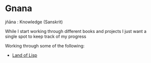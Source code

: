 Gnana
=====

jñāna : Knowledge (Sanskrit)

While I start working through different books and projects I just want a single spot to keep track of my progress

Working through some of the following:
* [Land of Lisp](http://landoflisp.com/)
